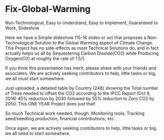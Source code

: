 # Fix-Global-Warming
Non-Technological, Easy to Understand, Easy to Implement, Guaranteed to Work, Slideshow

Here we have a Simple slideshow (15-16 slides or so) that proposes a Non-Technological Solution
to the Global Warming aspect of Climate Change. This Project has no side-effects
as most Technical Solutions do, and in fact actually helps us all by
Sequestering Carbon Dioxide(CO2) while Producing Oxygen(O2) at roughly the rate of 1.5/1.  

If you think this presentation has merit, please share with your friends and associates.
We are actively seeking contributors to help, little tasks or big, we all must start somewhere.

Just uploaded, a detailed table by Country (248) showing the Total number of Trees needed
to offset the CO2 according to the IPCC Report (Oct 8, 2018) 45% reduction by 2030 followed by 
55% reduction to Zero CO2 by 2050. This ONE YEAR Project does just that!

So much Technical work needed, though. Monitoring tools, Tracking seed/seedling production,
financial contributions, etc.

Once again, we are actively seeking contributors to help, little tasks or big,
we all need to start somewhere.


